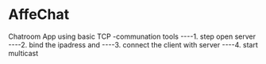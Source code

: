 # AffeChat
Chatroom App using basic TCP -communation tools
----1. step open server
----2. bind the ipadress and
----3. connect the client with server
----4. start multicast
